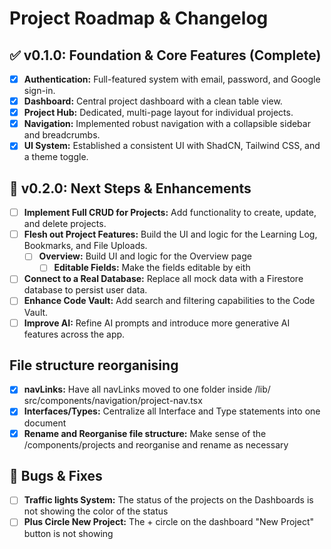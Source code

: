 # Project Roadmap & Changelog

## ✅ v0.1.0: Foundation & Core Features (Complete)
- [x] **Authentication:** Full-featured system with email, password, and Google sign-in.
- [x] **Dashboard:** Central project dashboard with a clean table view.
- [x] **Project Hub:** Dedicated, multi-page layout for individual projects.
- [x] **Navigation:** Implemented robust navigation with a collapsible sidebar and breadcrumbs.
- [x] **UI System:** Established a consistent UI with ShadCN, Tailwind CSS, and a theme toggle.

## 🚀 v0.2.0: Next Steps & Enhancements
- [ ] **Implement Full CRUD for Projects:** Add functionality to create, update, and delete projects.
- [ ] **Flesh out Project Features:** Build the UI and logic for the Learning Log, Bookmarks, and File Uploads.
    -[ ] **Overview:** Build UI and logic for the Overview page
        -[ ] **Editable Fields:** Make the fields editable by eith
- [ ] **Connect to a Real Database:** Replace all mock data with a Firestore database to persist user data.
- [ ] **Enhance Code Vault:** Add search and filtering capabilities to the Code Vault.
- [ ] **Improve AI:** Refine AI prompts and introduce more generative AI features across the app.

## File structure reorganising
- [x] **navLinks:** Have all navLinks moved to one folder inside /lib/
src/components/navigation/project-nav.tsx
- [x] **Interfaces/Types:** Centralize all Interface and Type statements into one document
- [x] **Rename and Reorganise file structure:** Make sense of the /components/projects and reorganise and rename as necessary

## 🐛 Bugs & Fixes
- [ ] **Traffic lights System:** The status of the projects on the Dashboards is not showing the color of the status
- [ ] **Plus Circle New Project:** The + circle on the dashboard "New Project" button is not showing
